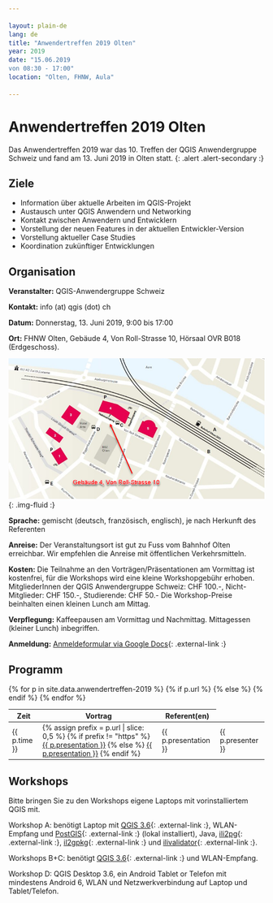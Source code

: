 ```yaml
---

layout: plain-de
lang: de
title: "Anwendertreffen 2019 Olten"
year: 2019
date: "15.06.2019
von 08:30 - 17:00"
location: "Olten, FHNW, Aula"

---
```


# Anwendertreffen 2019 Olten

Das Anwendertreffen 2019 war das 10. Treffen der QGIS Anwendergruppe Schweiz und fand am 13. Juni 2019 in Olten statt.
{: .alert .alert-secondary :}

## Ziele

* Information über aktuelle Arbeiten im QGIS-Projekt
* Austausch unter QGIS Anwendern und Networking
* Kontakt zwischen Anwendern und Entwicklern
* Vorstellung der neuen Features in der aktuellen Entwickler-Version
* Vorstellung aktueller Case Studies
* Koordination zukünftiger Entwicklungen

## Organisation

**Veranstalter:** QGIS-Anwendergruppe Schweiz

**Kontakt:** info (at) qgis (dot) ch

**Datum:** Donnerstag, 13. Juni 2019, 9:00 bis 17:00

**Ort:** FHNW Olten, Gebäude 4, Von Roll-Strasse 10, Hörsaal OVR B018 (Erdgeschoss).

![Lageplan FHNW Olten](/assets/img/lageplan_qgis_anwendertag_2023_olten.png){: .img-fluid :}

**Sprache:** gemischt (deutsch, französisch, englisch), je nach Herkunft des Referenten

**Anreise:** Der Veranstaltungsort ist gut zu Fuss vom Bahnhof Olten erreichbar. Wir empfehlen die Anreise mit öffentlichen Verkehrsmitteln.

**Kosten:** Die Teilnahme an den Vorträgen/Präsentationen am Vormittag ist kostenfrei, für die Workshops wird eine kleine Workshopgebühr erhoben. MitgliederInnen der QGIS Anwendergruppe Schweiz: CHF 100.-, Nicht-Mitglieder: CHF 150.-, Studierende: CHF 50.- Die Workshop-Preise beinhalten einen kleinen Lunch am Mittag.

**Verpflegung:** Kaffeepausen am Vormittag und Nachmittag. Mittagessen (kleiner Lunch) inbegriffen.

**Anmeldung:**  [Anmeldeformular via Google Docs](https://docs.google.com/forms/d/e/1FAIpQLSfM0NLQe7hcJq_Lrpy0ry8rbtRoM2_FZDzRKZ2Dc0xyEyp5HQ/viewform?usp=sf_link){: .external-link :}

## Programm

<table class="table table-striped">
  <thead>
    <tr>
      <th scope="col">Zeit</th>
      <th scope="col">Vortrag</th>
      <th scope="col">Referent(en)</th>
    </tr>
  </thead>
  <tbody>
{% for p in site.data.anwendertreffen-2019 %}
    <tr>
      <td>{{ p.time }}</td>
      {% if p.url %}
      <td>
        {% assign prefix = p.url | slice: 0,5 %}
        {% if prefix != "https" %}
        <a href="{% link {{ p.url }} %}" class="pdf-link">{{ p.presentation }}</a>
        {% else %}
        <a href="{{ p.url }}" class="external-link">{{ p.presentation }}</a>
        {% endif %}
      </td>
      {% else %}
      <td>{{ p.presentation }}</td>
      {% endif %}
      <td>{{ p.presenter }}</td>
    </tr> 
{% endfor %}
  </tbody>
</table>

## Workshops

Bitte bringen Sie zu den Workshops eigene Laptops mit vorinstalliertem QGIS mit.

Workshop A: benötigt Laptop mit [QGIS 3.6](https://qgis.org/en/site/forusers/download.html){: .external-link :}, WLAN-Empfang und [PostGIS](https://www.enterprisedb.com/downloads/postgres-postgresql-downloads){: .external-link :} (lokal installiert), Java, [ili2pg](http://www.eisenhutinformatik.ch/interlis/ili2pg/){: .external-link :}, [il2gpkg](http://www.eisenhutinformatik.ch/interlis/ili2gpkg/){: .external-link :} und [ilivalidator](https://github.com/claeis/ilivalidator/releases){: .external-link :}.

Workshops B+C: benötigt [QGIS 3.6](https://qgis.org/en/site/forusers/download.html){: .external-link :} und WLAN-Empfang. 

Workshop D: QGIS Desktop 3.6, ein Android Tablet or Telefon mit mindestens Android 6, WLAN und Netzwerkverbindung auf Laptop und Tablet/Telefon.
